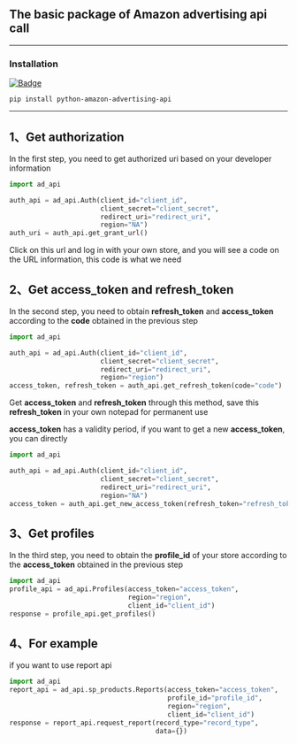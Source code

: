 ## The basic package of Amazon advertising api call


---

### Installation
[![Badge](https://img.shields.io/pypi/v/python-amazon-advertising-api?style=for-the-badge)](https://pypi.org/project/python-amazon-advertising-api/)
```
pip install python-amazon-advertising-api
```

---

## 1、Get authorization

In the first step, you need to get authorized uri based on your developer information

```python
import ad_api

auth_api = ad_api.Auth(client_id="client_id",
                       client_secret="client_secret",
                       redirect_uri="redirect_uri",
                       region="NA")
auth_uri = auth_api.get_grant_url()
```

Click on this url and log in with your own store, and you will see a code on the URL information, this code is what we
need

## 2、Get access_token and refresh_token

In the second step, you need to obtain **refresh_token** and **access_token** according to the **code** obtained in the
previous step

```python
import ad_api

auth_api = ad_api.Auth(client_id="client_id",
                       client_secret="client_secret",
                       redirect_uri="redirect_uri",
                       region="region")
access_token, refresh_token = auth_api.get_refresh_token(code="code")
```

Get **access_token** and **refresh_token** through this method, save this **refresh_token** in your own notepad for
permanent use

**access_token** has a validity period, if you want to get a new **access_token**, you can directly

```python
import ad_api

auth_api = ad_api.Auth(client_id="client_id",
                       client_secret="client_secret",
                       redirect_uri="redirect_uri",
                       region="NA")
access_token = auth_api.get_new_access_token(refresh_token="refresh_token")
```

## 3、Get profiles

In the third step, you need to obtain the **profile_id** of your store according to the **access_token** obtained in the
previous step

```python
import ad_api
profile_api = ad_api.Profiles(access_token="access_token",
                              region="region",
                              client_id="client_id")
response = profile_api.get_profiles()
```

## 4、For example

if you want to use report api

```python
import ad_api
report_api = ad_api.sp_products.Reports(access_token="access_token",
                                        profile_id="profile_id",
                                        region="region",
                                        client_id="client_id")
response = report_api.request_report(record_type="record_type",
                                     data={})
```
